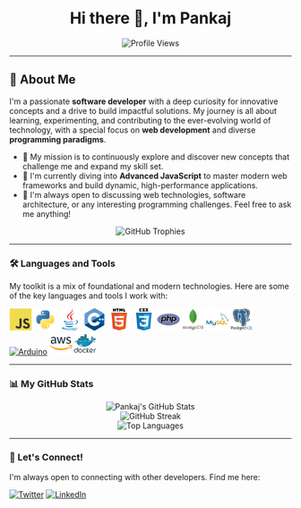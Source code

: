 <h1 align="center">Hi there 👋, I'm Pankaj</h1>

<p align="center">
  <img src="https://komarev.com/ghpvc/?username=rudrapankaj&label=Profile%20views&color=0e75b6&style=flat" alt="Profile Views">
</p>

---

## 🚀 About Me

I'm a passionate **software developer** with a deep curiosity for innovative concepts and a drive to build impactful solutions. My journey is all about learning, experimenting, and contributing to the ever-evolving world of technology, with a special focus on **web development** and diverse **programming paradigms**.

- 🔭 My mission is to continuously explore and discover new concepts that challenge me and expand my skill set.
- 🌱 I'm currently diving into **Advanced JavaScript** to master modern web frameworks and build dynamic, high-performance applications.
- 💬 I'm always open to discussing web technologies, software architecture, or any interesting programming challenges. Feel free to ask me anything!

<p align="center">
  <img src="https://github-profile-trophy.vercel.app/?username=RudraPankaj&theme=onedark" alt="GitHub Trophies">
</p>

---

### 🛠️ Languages and Tools

My toolkit is a mix of foundational and modern technologies. Here are some of the key languages and tools I work with:

<p align="left">
  <a href="https://developer.mozilla.org/en-US/docs/Web/JavaScript" target="_blank" rel="noreferrer"><img src="https://raw.githubusercontent.com/devicons/devicon/master/icons/javascript/javascript-original.svg" alt="JavaScript" width="40" height="40"/></a>
  <a href="https://www.python.org" target="_blank" rel="noreferrer"><img src="https://raw.githubusercontent.com/devicons/devicon/master/icons/python/python-original.svg" alt="Python" width="40" height="40"/></a>
  <a href="https://www.java.com" target="_blank" rel="noreferrer"><img src="https://raw.githubusercontent.com/devicons/devicon/master/icons/java/java-original.svg" alt="Java" width="40" height="40"/></a>
  <a href="https://www.w3schools.com/cpp/" target="_blank" rel="noreferrer"><img src="https://raw.githubusercontent.com/devicons/devicon/master/icons/cplusplus/cplusplus-original.svg" alt="C++" width="40" height="40"/></a>
  <a href="https://www.w3.org/html/" target="_blank" rel="noreferrer"><img src="https://raw.githubusercontent.com/devicons/devicon/master/icons/html5/html5-original-wordmark.svg" alt="HTML5" width="40" height="40"/></a>
  <a href="https://www.w3schools.com/css/" target="_blank" rel="noreferrer"><img src="https://raw.githubusercontent.com/devicons/devicon/master/icons/css3/css3-original-wordmark.svg" alt="CSS3" width="40" height="40"/></a>
  <a href="https://www.php.net" target="_blank" rel="noreferrer"><img src="https://raw.githubusercontent.com/devicons/devicon/master/icons/php/php-original.svg" alt="PHP" width="40" height="40"/></a>
  <a href="https://www.mongodb.com/" target="_blank" rel="noreferrer"><img src="https://raw.githubusercontent.com/devicons/devicon/master/icons/mongodb/mongodb-original-wordmark.svg" alt="MongoDB" width="40" height="40"/></a>
  <a href="https://www.mysql.com/" target="_blank" rel="noreferrer"><img src="https://raw.githubusercontent.com/devicons/devicon/master/icons/mysql/mysql-original-wordmark.svg" alt="MySQL" width="40" height="40"/></a>
  <a href="https://www.postgresql.org" target="_blank" rel="noreferrer"><img src="https://raw.githubusercontent.com/devicons/devicon/master/icons/postgresql/postgresql-original-wordmark.svg" alt="PostgreSQL" width="40" height="40"/></a>
  <a href="https://www.arduino.cc/" target="_blank" rel="noreferrer"><img src="https://cdn.worldvectorlogo.com/logos/arduino-1.svg" alt="Arduino" width="40" height="40"/></a>
  <a href="https://aws.amazon.com" target="_blank" rel="noreferrer"><img src="https://raw.githubusercontent.com/devicons/devicon/master/icons/amazonwebservices/amazonwebservices-original-wordmark.svg" alt="AWS" width="40" height="40"/></a>
  <a href="https://www.docker.com/" target="_blank" rel="noreferrer"><img src="https://raw.githubusercontent.com/devicons/devicon/master/icons/docker/docker-original-wordmark.svg" alt="Docker" width="40" height="40"/></a>
</p>

---

### 📊 My GitHub Stats

<p align="center">
  <img src="https://github-readme-stats.vercel.app/api?username=rudrapankaj&show_icons=true&locale=en&theme=dark&hide_title=true" alt="Pankaj's GitHub Stats">
  <br>
  <img src="https://github-readme-streak-stats.herokuapp.com/?user=RudraPankaj&theme=dark" alt="GitHub Streak">
  <br>
  <img src="https://github-readme-stats.vercel.app/api/top-langs/?username=rudrapankaj&layout=donut-vertical&theme=dark&hide_title=true" alt="Top Languages">
</p>

---

### 🤝 Let's Connect!

I'm always open to connecting with other developers. Find me here:

<p align="left">
  <a href="https://x.com/pankajrudra42" target="_blank" rel="noreferrer"><img src="https://img.shields.io/badge/Twitter-1DA1F2?style=for-the-badge&logo=twitter&logoColor=white" alt="Twitter"></a>
  <a href="https://www.linkedin.com/in/pankaj-rudra-636986372/" target="_blank" rel="noreferrer"><img src="https://img.shields.io/badge/LinkedIn-0077B5?style=for-the-badge&logo=linkedin&logoColor=white" alt="LinkedIn"></a>
</p>

